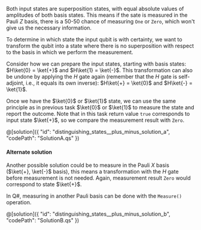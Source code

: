 Both input states are superposition states, with equal absolute values of amplitudes of both basis states. This means if the sate is measured in the Pauli $Z$ basis, there is a 50-50 chance of measuring `One` or `Zero`, which won't give us the necessary information.

To determine in which state the input qubit is with certainty, we want to transform the qubit into a state where there is no superposition with respect to the basis in which we perform the measurement.

Consider how we can prepare the input states, starting with basis states: $H\ket{0} = \ket{+}$ and $H\ket{1} = \ket{-}$. This transformation can also be undone by applying the $H$ gate again (remember that the $H$ gate is self-adjoint, i.e., it equals its own inverse): $H\ket{+} = \ket{0}$ and $H\ket{-} = \ket{1}$.

Once we have the $\ket{0}$ or $\ket{1}$ state, we can use the same principle as in previous task $\ket{0}$ or $\ket{1}$ to measure the state and report the outcome. Note that in this task return value `true` corresponds to input state $\ket{+}$, so we compare the measurement result with `Zero`.

@[solution]({
    "id": "distinguishing_states__plus_minus_solution_a",
    "codePath": "SolutionA.qs"
})

#### Alternate solution

Another possible solution could be to measure in the Pauli $X$ basis ($\ket{+}, \ket{-}$ basis), this means a transformation with the $H$ gate before measurement is not needed. Again, measurement result `Zero` would correspond to state $\ket{+}$.

In Q#, measuring in another Pauli basis can be done with the `Measure()` operation.

@[solution]({
    "id": "distinguishing_states__plus_minus_solution_b",
    "codePath": "SolutionB.qs"
})

